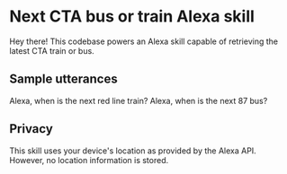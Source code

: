 # Next CTA bus or train Alexa skill

Hey there! This codebase powers an Alexa skill capable of retrieving the latest CTA train or bus.

## Sample utterances

Alexa, when is the next red line train?
Alexa, when is the next 87 bus?

## Privacy

This skill uses your device's location as provided by the Alexa API. However, no location information is stored.
